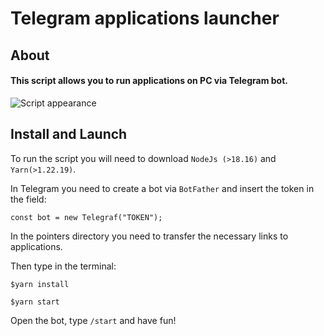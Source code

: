 # Telegram applications launcher

## About

#### This script allows you to run applications on PC via Telegram bot.

![Script appearance](https://i.imgur.com/6BqTltm.png)

## Install and Launch

To run the script you will need to download ```NodeJs (>18.16)``` and ```Yarn(>1.22.19)```.

In Telegram you need to create a bot via ```BotFather``` and insert the token in the field: 

```const bot = new Telegraf("TOKEN");```

In the pointers directory you need to transfer the necessary links to applications.

Then type in the terminal:

```
$yarn install

$yarn start
```

Open the bot, type ```/start``` and have fun! 